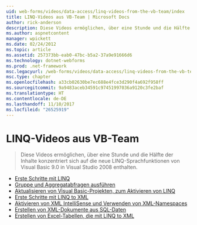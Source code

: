 ```yaml
---
uid: web-forms/videos/data-access/linq-videos-from-the-vb-team/index
title: LINQ-Videos aus VB-Team | Microsoft Docs
author: rick-anderson
description: Diese Videos ermöglichen, über eine Stunde und die Hälfte der Inhalte konzentriert sich auf die neue LINQ-Sprachfunktionen von Visual Basic 9.0 in Visual Studio 2008 enthalten.
ms.author: aspnetcontent
manager: wpickett
ms.date: 02/24/2012
ms.topic: article
ms.assetid: 257373bb-eab0-47bc-b5a2-37a9e91666d6
ms.technology: dotnet-webforms
ms.prod: .net-framework
msc.legacyurl: /web-forms/videos/data-access/linq-videos-from-the-vb-team
msc.type: chapter
ms.openlocfilehash: a33cb02630be7ec688e4fce3d290f4a692f958ff
ms.sourcegitcommit: 9a9483aceb34591c97451997036a9120c3fe2baf
ms.translationtype: HT
ms.contentlocale: de-DE
ms.lasthandoff: 11/10/2017
ms.locfileid: "26525919"
---
```

<a name="linq-videos-from-the-vb-team"></a>LINQ-Videos aus VB-Team
====================
> Diese Videos ermöglichen, über eine Stunde und die Hälfte der Inhalte konzentriert sich auf die neue LINQ-Sprachfunktionen von Visual Basic 9.0 in Visual Studio 2008 enthalten.


- [Erste Schritte mit LINQ](how-do-i-get-started-with-linq.md)
- [Gruppe und Aggregatabfragen ausführen](how-do-i-perform-group-and-aggregate-queries.md)
- [Aktualisieren von Visual Basic-Projekten, zum Aktivieren von LINQ](how-do-i-upgrade-visual-basic-projects-to-enable-linq.md)
- [Erste Schritte mit LINQ to XML](how-do-i-get-started-with-linq-to-xml.md)
- [Aktivieren von XML IntelliSense und Verwenden von XML-Namespaces](how-do-i-enable-xml-intellisense-and-use-xml-namespaces.md)
- [Erstellen von XML-Dokumente aus SQL-Daten](how-do-i-create-xml-documents-from-sql-data.md)
- [Erstellen von Excel-Tabellen, die mit LINQ to XML](how-do-i-create-excel-spreadsheets-using-linq-to-xml.md)
